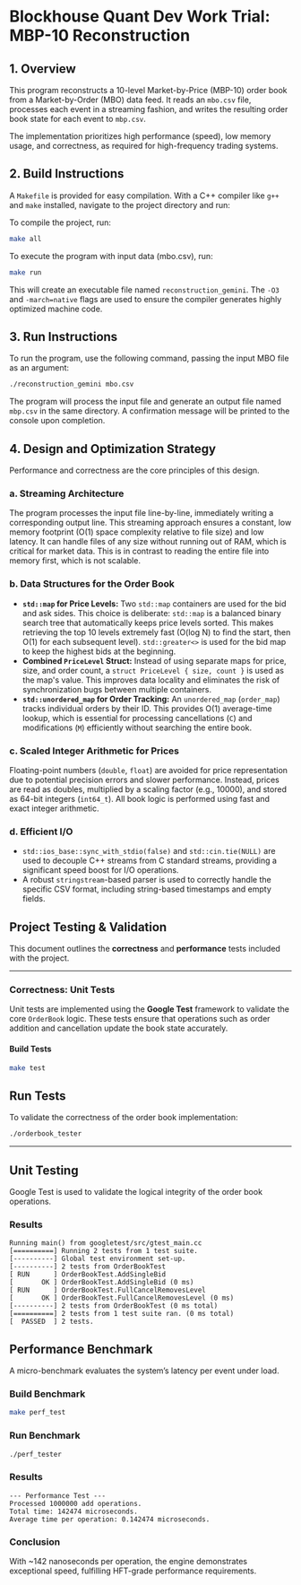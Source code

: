 # Blockhouse Quant Dev Work Trial: MBP-10 Reconstruction

## 1. Overview

This program reconstructs a 10-level Market-by-Price (MBP-10) order book from a Market-by-Order (MBO) data feed. It reads an `mbo.csv` file, processes each event in a streaming fashion, and writes the resulting order book state for each event to `mbp.csv`.

The implementation prioritizes high performance (speed), low memory usage, and correctness, as required for high-frequency trading systems.

## 2. Build Instructions

A `Makefile` is provided for easy compilation. With a C++ compiler like `g++` and `make` installed, navigate to the project directory and run:

To compile the project, run:
```bash
make all
```
To execute the program with input data (mbo.csv), run:
```bash
make run
```

This will create an executable file named `reconstruction_gemini`. The `-O3` and `-march=native` flags are used to ensure the compiler generates highly optimized machine code.

## 3. Run Instructions

To run the program, use the following command, passing the input MBO file as an argument:

```bash
./reconstruction_gemini mbo.csv
```

The program will process the input file and generate an output file named `mbp.csv` in the same directory. A confirmation message will be printed to the console upon completion.

## 4. Design and Optimization Strategy

Performance and correctness are the core principles of this design.

### a. Streaming Architecture
The program processes the input file line-by-line, immediately writing a corresponding output line. This streaming approach ensures a constant, low memory footprint (O(1) space complexity relative to file size) and low latency. It can handle files of any size without running out of RAM, which is critical for market data. This is in contrast to reading the entire file into memory first, which is not scalable.

### b. Data Structures for the Order Book
- **`std::map` for Price Levels:** Two `std::map` containers are used for the bid and ask sides. This choice is deliberate: `std::map` is a balanced binary search tree that automatically keeps price levels sorted. This makes retrieving the top 10 levels extremely fast (O(log N) to find the start, then O(1) for each subsequent level). `std::greater<>` is used for the bid map to keep the highest bids at the beginning.
- **Combined `PriceLevel` Struct:** Instead of using separate maps for price, size, and order count, a `struct PriceLevel { size, count }` is used as the map's value. This improves data locality and eliminates the risk of synchronization bugs between multiple containers.
- **`std::unordered_map` for Order Tracking:** An `unordered_map` (`order_map`) tracks individual orders by their ID. This provides O(1) average-time lookup, which is essential for processing cancellations (`C`) and modifications (`M`) efficiently without searching the entire book.

### c. Scaled Integer Arithmetic for Prices
Floating-point numbers (`double`, `float`) are avoided for price representation due to potential precision errors and slower performance. Instead, prices are read as doubles, multiplied by a scaling factor (e.g., 10000), and stored as 64-bit integers (`int64_t`). All book logic is performed using fast and exact integer arithmetic.

### d. Efficient I/O
- `std::ios_base::sync_with_stdio(false)` and `std::cin.tie(NULL)` are used to decouple C++ streams from C standard streams, providing a significant speed boost for I/O operations.
- A robust `stringstream`-based parser is used to correctly handle the specific CSV format, including string-based timestamps and empty fields.


##  Project Testing & Validation

This document outlines the **correctness** and **performance** tests included with the project.

---

###  Correctness: Unit Tests

Unit tests are implemented using the **Google Test** framework to validate the core `OrderBook` logic. These tests ensure that operations such as order addition and cancellation update the book state accurately.

####  Build Tests

```bash
make test
```

##  Run Tests

To validate the correctness of the order book implementation:

```bash
./orderbook_tester
```

---

##  Unit Testing

Google Test is used to validate the logical integrity of the order book operations.

###  Results

```text
Running main() from googletest/src/gtest_main.cc
[==========] Running 2 tests from 1 test suite.
[----------] Global test environment set-up.
[----------] 2 tests from OrderBookTest
[ RUN      ] OrderBookTest.AddSingleBid
[       OK ] OrderBookTest.AddSingleBid (0 ms)
[ RUN      ] OrderBookTest.FullCancelRemovesLevel
[       OK ] OrderBookTest.FullCancelRemovesLevel (0 ms)
[----------] 2 tests from OrderBookTest (0 ms total)
[==========] 2 tests from 1 test suite ran. (0 ms total)
[  PASSED  ] 2 tests.
```

##  Performance Benchmark

A micro-benchmark evaluates the system’s latency per event under load.

###  Build Benchmark

```bash
make perf_test
```

###  Run Benchmark

```bash
./perf_tester
```

###  Results

```text
--- Performance Test ---
Processed 1000000 add operations.
Total time: 142474 microseconds.
Average time per operation: 0.142474 microseconds.
```


###  Conclusion

With ~142 nanoseconds per operation, the engine demonstrates exceptional speed, fulfilling HFT-grade performance requirements.
